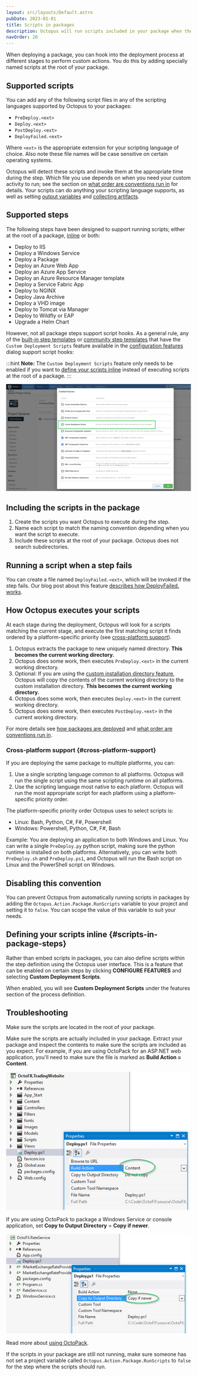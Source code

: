 ```yaml
---
layout: src/layouts/Default.astro
pubDate: 2023-01-01
title: Scripts in packages
description: Octopus will run scripts included in your package when the script matches a naming convention.
navOrder: 20
---
```


When deploying a package, you can hook into the deployment process at different stages to perform custom actions. You do this by adding specially named scripts at the root of your package.

## Supported scripts

You can add any of the following script files in any of the scripting languages supported by Octopus to your packages:

- `PreDeploy.<ext>`
- `Deploy.<ext>`
- `PostDeploy.<ext>`
- `DeployFailed.<ext>`

Where `<ext>` is the appropriate extension for your scripting language of choice. Also note these file names will be case sensitive on certain operating systems.

Octopus will detect these scripts and invoke them at the appropriate time during the step. Which file you use depends on when you need your custom activity to run; see the section on [what order are conventions run in](/docs/deployments/packages/package-deployment-feature-ordering.md) for details. Your scripts can do anything your scripting language supports, as well as setting [output variables](/docs/projects/variables/output-variables.md) and [collecting artifacts](docs/projects/deployment-process/artifacts/).

## Supported steps

The following steps have been designed to support running scripts; either at the root of a package, [inline](#scripts-in-package-steps) or both:

- Deploy to IIS
- Deploy a Windows Service
- Deploy a Package
- Deploy an Azure Web App
- Deploy an Azure App Service
- Deploy an Azure Resource Manager template
- Deploy a Service Fabric App
- Deploy to NGINX
- Deploy Java Archive
- Deploy a VHD image
- Deploy to Tomcat via Manager
- Deploy to Wildfly or EAP
- Upgrade a Helm Chart

However, not all package steps support script hooks. As a general rule, any of the [built-in step templates](/docs/projects/built-in-step-templates/) or [community step templates](/docs/projects/community-step-templates/) that have the `Custom Deployment Scripts` feature available in the [configuration features](/docs/projects/steps/configuration-features/) dialog support script hooks:

:::hint
**Note:** The `Custom Deployment Scripts` feature only needs to be enabled if you want to [define your scripts inline](#scripts-in-package-steps) instead of executing scripts at the root of a package.
:::

![Custom Deployment scripts features screenshot](custom-deployment-scripts-feature.png "width=500")

## Including the scripts in the package

1. Create the scripts you want Octopus to execute during the step.
2. Name each script to match the naming convention depending when you want the script to execute.
3. Include these scripts at the root of your package. Octopus does not search subdirectories.

## Running a script when a step fails

You can create a file named `DeployFailed.<ext>`, which will be invoked if the step fails. Our blog post about this feature [describes how DeployFailed.<ext> works](https://octopus.com/blog/deployfailed).

## How Octopus executes your scripts

At each stage during the deployment, Octopus will look for a scripts matching the current stage, and execute the first matching script it finds ordered by a platform-specific priority (see [cross-platform support](#cross-platform-support)).

1. Octopus extracts the package to new uniquely named directory. **This becomes the current working directory.**
2. Octopus does some work, then executes `PreDeploy.<ext>` in the current working directory.
3. Optional: If you are using the [custom installation directory feature](/docs/projects/steps/configuration-features/custom-installation-directory/), Octopus will copy the contents of the current working directory to the custom installation directory. **This becomes the current working directory.**
4. Octopus does some work, then executes `Deploy.<ext>` in the current working directory.
5. Octopus does some work, then executes `PostDeploy.<ext>` in the current working directory.

For more details see [how packages are deployed](/docs/deployments/packages/) and [what order are conventions run in](/docs/deployments/packages/package-deployment-feature-ordering/).

### Cross-platform support {#cross-platform-support}

If you are deploying the same package to multiple platforms, you can:

1. Use a single scripting language common to all platforms. Octopus will run the single script using the same scripting runtime on all platforms.
2. Use the scripting language most native to each platform. Octopus will run the most appropriate script for each platform using a platform-specific priority order.

The platform-specific priority order Octopus uses to select scripts is:

- Linux: Bash, Python, C#, F#, Powershell
- Windows: Powershell, Python, C#, F#, Bash

Example: You are deploying an application to both Windows and Linux. You can write a single `PreDeploy.py` python script, making sure the python runtime is installed on both platforms. Alternatively, you can write both `PreDeploy.sh` and `PreDeploy.ps1`, and Octopus will run the Bash script on Linux and the PowerShell script on Windows.

## Disabling this convention

You can prevent Octopus from automatically running scripts in packages by adding the `Octopus.Action.Package.RunScripts` variable to your project and setting it to `false`. You can scope the value of this variable to suit your needs.

## Defining your scripts inline {#scripts-in-package-steps}

Rather than embed scripts in packages, you can also define scripts within the step definition using the Octopus user interface. This is a feature that can be enabled on certain steps by clicking **CONFIGURE FEATURES** and selecting **Custom Deployment Scripts**.

When enabled, you will see **Custom Deployment Scripts** under the features section of the process definition.

## Troubleshooting

Make sure the scripts are located in the root of your package.

Make sure the scripts are actually included in your package. Extract your package and inspect the contents to make sure the scripts are included as you expect. For example, if you are using OctoPack for an ASP.NET web application, you'll need to make sure the file is marked as **Build Action = Content**.

![](3277766.png "width=500")

If you are using OctoPack to package a Windows Service or console application, set **Copy to Output Directory** = **Copy if newer**.

![](3277765.png "width=500")

Read more about [using OctoPack](/docs/packaging-applications/create-packages/octopack/).

If the scripts in your package are still not running, make sure someone has not set a project variable called `Octopus.Action.Package.RunScripts` to `false` for the step where the scripts should run.